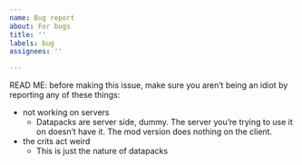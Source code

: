 ```yaml
---
name: Bug report
about: For bugs
title: ''
labels: bug
assignees: ''

---
```


READ ME: before making this issue, make sure you aren’t being an idiot by reporting any of these things:
- not working on servers
  - Datapacks are server side, dummy. The server you’re trying to use it on doesn’t have it. The mod version does nothing on the client.
- the crits act weird
  - This is just the nature of datapacks
